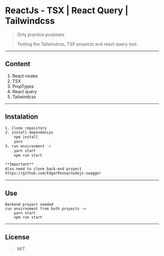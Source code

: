 # ReactJs - TSX | React Query | Tailwindcss

>Only practice purposes

>Testing the Tailwindcss, TSX proyects and react-query tool.

---
## Content
1. React routes
2. TSX
3. PropTypes
4. React query
5. Tailwindcss

---
## Instalation

```bash
1. Clone repository
2. install dependencys 
    npm install
    yarn
3. run environment -> 
    yarn start
    npm run start

**Important**
Also need to clone back-end proyect
https://github.com/EdgarPezoa/nodejs-swagger
```
---
## Use

```http
Backend proyect needed
run environment from both proyects -> 
    yarn start
    npm run start
```
---

License
----
>MIT
